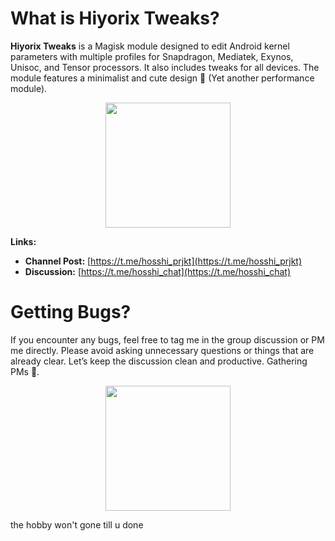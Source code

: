 # What is Hiyorix Tweaks?

**Hiyorix Tweaks** is a Magisk module designed to edit Android kernel parameters with multiple profiles for Snapdragon, Mediatek, Exynos, Unisoc, and Tensor processors. It also includes tweaks for all devices. The module features a minimalist and cute design 🥰 (Yet another performance module).

<div align="center">
  <img width="200" src="https://github.com/kanaodnd/kanaokturu/blob/main/7d8930ab17d6bf6e8f94c8be77c8e6ee.gif">
</div>

**Links:**
- **Channel Post:** [https://t.me/hosshi_prjkt](https://t.me/hosshi_prjkt)
- **Discussion:** [https://t.me/hosshi_chat](https://t.me/hosshi_chat)



 # Getting Bugs?

If you encounter any bugs, feel free to tag me in the group discussion or PM me directly. Please avoid asking unnecessary questions or things that are already clear. Let’s keep the discussion clean and productive. Gathering PMs 🥰.

<div align="center">
  <img width="200" src="https://github.com/kanaodnd/kanaokturu/blob/main/pinterestdownloader.com-1739649484.808935.gif">
</div>
       
the hobby won't gone till u done

